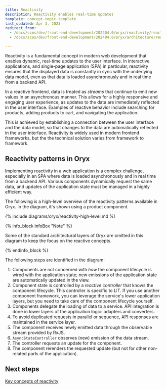 ```yaml
---
title: Reactivity
description: Reactivity enables real-time updates
template: concept-topic-template
last_updated: Apr 3, 2023
redirect_from:
  - /docs/scos/dev/front-end-development/202404.0/oryx/reactivity/reactivity.html
  - /docs/scos/dev/front-end-development/202404.0/oryx/architecture/reactivity/reactivity.html

---
```



Reactivity is a fundamental concept in modern web development that enables dynamic, real-time updates to the user interface. In interactive applications, and single-page application (SPA) in particular, reactivity ensures that the displayed data is constantly in sync with the underlying data model, even as that data is loaded asynchronously and in real time from a backend API.

In a reactive frontend, data is treated as *streams* that continue to emit new values in an asynchronous manner. This allows for a highly responsive and engaging user experience, as updates to the data are immediately reflected in the user interface. Examples of reactive behavior include searching for products, adding products to cart, and navigating the application.

This is achieved by establishing a connection between the user interface and the data model, so that changes to the data are automatically reflected in the user interface. Reactivity is widely used in modern frontend frameworks, but the the technical solution varies from framework to framework.

## Reactivity patterns in Oryx

Implementing reactivity in a web application is a complex challenge, especially in an SPA where data is loaded asynchronously and in real time from a backend API. Various components dynamically request the same data, and updates of the application state must be managed in a highly efficient way.

The following is a high-level overview of the reactivity patterns available in Oryx. In the diagram, it's shown using a product component.

{% include diagrams/oryx/reactivity-high-level.md %}

{% info_block infoBox "Note" %}

Some of the standard architectural layers of Oryx are omitted in this diagram to keep the focus on the reactive concepts.

{% endinfo_block %}

The following steps are identified in the diagram:

1. Components are not concerned with *how* the component lifecycle is wired with the application state; new emissions of the application state are automatically updated in the view.
2. Component state is controlled by a *reactive controller* that knows the component lifecycle. This controller is specific to LIT. If you use another component framework, you can leverage the service's lower application layers, but you need to take care of the component lifecycle yourself.
3. Components delegate the loading of data to a service. API integration is done in lower layers of the application logic: adapters and converters.
4. To avoid duplicated requests in parallel or sequence, API responses are maintained in the service layer.
5. The component receives newly emitted data through the observable stream provided by RxJS.
6. `AsyncStateController` observes (new) emission of the data stream.
7. The controller requests an update for the component.
8. The component rerenders the requested update (but not for other non-related parts of the application).

## Next steps

[Key concepts of reactivity](/docs/dg/dev/frontend-development/latest/oryx/architecture/reactivity/key-concepts-of-reactivity.html)
